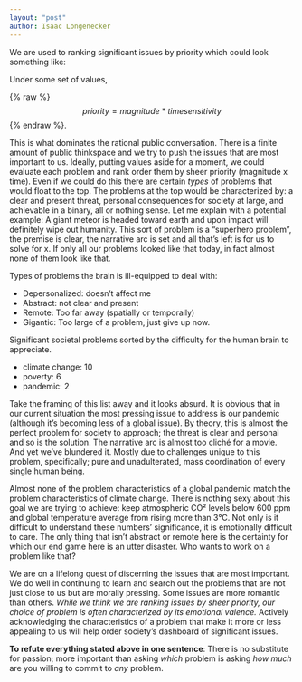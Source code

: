 ```yaml
---
layout: "post"
author: Isaac Longenecker
---
```


We are used to ranking significant issues by priority which could look something like:

Under some set of values,

{% raw %} $$priority = magnitude * time sensitivity$$ {% endraw %}. 

This is what dominates the rational public conversation. There is a finite amount of public thinkspace and we try to push the issues that are most important to us. Ideally, putting values aside for a moment, we could evaluate each problem and rank order them by sheer priority (magnitude x time). Even if we could do this there are certain *types* of problems that would float to the top. The problems at the top would be characterized by: a clear and present threat, personal consequences for society at large, and achievable in a binary, all or nothing sense. Let me explain with a potential example: A giant meteor is headed toward earth and upon impact will definitely wipe out humanity. This sort of problem is a “superhero problem”, the premise is clear, the narrative arc is set and all that’s left is for us to solve for x. If only all our problems looked like that today, in fact almost none of them look like that.

Types of problems the brain is ill-equipped to deal with:

* Depersonalized: doesn’t affect me
* Abstract: not clear and present
* Remote: Too far away (spatially or temporally)
* Gigantic: Too large of a problem, just give up now.  

Significant societal problems sorted by the difficulty for the human brain to appreciate.

* climate change: 10
* poverty: 6
* pandemic: 2

Take the framing of this list away and it looks absurd. It is obvious that in our current situation the most pressing issue to address is our pandemic (although it’s becoming less of a global issue). By theory, this is almost the perfect problem for society to approach; the threat is clear and personal and so is the solution. The narrative arc is almost too cliché for a movie. And yet we’ve blundered it. Mostly due to challenges unique to this problem, specifically; pure and unadulterated, mass coordination of every single human being.

Almost none of the problem characteristics of a global pandemic match the problem characteristics of climate change. There is nothing sexy about this goal we are trying to achieve: keep atmospheric CO² levels below 600 ppm and global temperature average from rising more than 3℃. Not only is it difficult to understand these numbers’ significance, it is emotionally difficult to care. The only thing that isn’t abstract or remote here is the certainty for which our end game here is an utter disaster. Who wants to work on a problem like that?     

We are on a lifelong quest of discerning the issues that are most important. We do well in continuing to learn and search out the problems that are not just close to us but are morally pressing. Some issues are more romantic than others. *While we think we are ranking issues by sheer priority, our choice of problem is often characterized by its emotional valence.* Actively acknowledging the characteristics of a problem that make it more or less appealing to us will help order society’s dashboard of significant issues.

**To refute everything stated above in one sentence**: There is no substitute for passion; more important than asking *which* problem is asking *how much* are you willing to commit to *any* problem.
